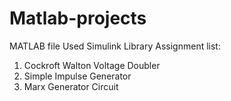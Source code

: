 # Matlab-projects

 MATLAB file
 Used Simulink Library
Assignment list:

1. Cockroft Walton Voltage Doubler
2. Simple Impulse Generator
3. Marx Generator Circuit
